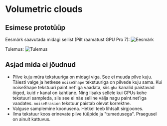 # Volumetric clouds

## Esimese prototüüp

Eesmärk saavutada midagi sellist (Pilt raamatust GPU Pro 7):
![Eesmärk](https://raw.githubusercontent.com/jaagupku/volumetric-clouds/master/readmeimages/pic1.png)


Tulemus:
![Tulemus](https://raw.githubusercontent.com/jaagupku/volumetric-clouds/master/readmeimages/pic2.png)

## Asjad mida ei jõudnud

* Pilve kuju müra tekstuuriga on midagi viga. See ei muuda pilve kuju.
Täiesti valge ja hetkese `noiseShape` tekstuuriga on pilvede kuju sama.
Kui noiseShape tekstuuri paint.net'iga vaadata, siis `gba` kanalid paistavad õiged, 
kuid `r` kanal on kahtlane. Ning lisaks sellele kui GPUs kohe tekstuuri sampleda, 
siis see ei näe selline välja nagu paint.net'iga vaadates. `noiseErasion` tekstuur 
paistab olevat korrektne.
* Valguse samplemine koonusena. Hetkel teeb lihtsalt sirgjoones.
* Ilma tekstuur koos erinevate pilve tüüpide ja "tumedusega". Praegusel on ainult kattuvus.
